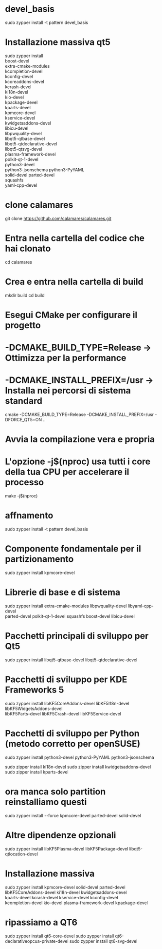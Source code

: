 # devel_basis
sudo zypper install -t pattern devel_basis

# Installazione massiva qt5
sudo zypper install \
    boost-devel \
    extra-cmake-modules \
    kcompletion-devel \
    kconfig-devel \
    kcoreaddons-devel \
    kcrash-devel \
    ki18n-devel \
    kio-devel \
    kpackage-devel \
    kparts-devel \
    kpmcore-devel \
    kservice-devel \
    kwidgetsaddons-devel \
    libicu-devel \
    libpwquality-devel \
    libqt5-qtbase-devel \
    libqt5-qtdeclarative-devel \
    libqt5-qtsvg-devel \
    plasma-framework-devel \
    polkit-qt-1-devel \
    python3-devel \
    python3-jsonschema
    python3-PyYAML \
    solid-devel parted-devel \
    squashfs \
    yaml-cpp-devel 

# clone calamares
git clone https://github.com/calamares/calamares.git

# Entra nella cartella del codice che hai clonato
cd calamares

# Crea e entra nella cartella di build
mkdir build
cd build

# Esegui CMake per configurare il progetto
# -DCMAKE_BUILD_TYPE=Release -> Ottimizza per la performance
# -DCMAKE_INSTALL_PREFIX=/usr -> Installa nei percorsi di sistema standard
cmake -DCMAKE_BUILD_TYPE=Release -DCMAKE_INSTALL_PREFIX=/usr -DFORCE_QT5=ON ..

# Avvia la compilazione vera e propria
# L'opzione -j$(nproc) usa tutti i core della tua CPU per accelerare il processo
make -j$(nproc)

# affnamento

sudo zypper install -t pattern devel_basis


# Componente fondamentale per il partizionamento
sudo zypper install kpmcore-devel 

# Librerie di base e di sistema
sudo zypper install extra-cmake-modules libpwquality-devel libyaml-cpp-devel \
    parted-devel polkit-qt-1-devel squashfs boost-devel libicu-devel 

# Pacchetti principali di sviluppo per Qt5
sudo zypper install libqt5-qtbase-devel libqt5-qtdeclarative-devel 

# Pacchetti di sviluppo per KDE Frameworks 5
sudo zypper install libKF5CoreAddons-devel libKF5I18n-devel libKF5WidgetsAddons-devel \
libKF5Parts-devel libKF5Crash-devel libKF5Service-devel

# Pacchetti di sviluppo per Python (metodo corretto per openSUSE)
sudo zypper install python3-devel python3-PyYAML python3-jsonschema

sudo zipper install ki18n-devel
sudo zipper install kwidgetsaddons-devel
sudo zipper install kparts-devel

# ora manca solo partition reinstalliamo questi
sudo zypper install --force kpmcore-devel parted-devel solid-devel

# Altre dipendenze opzionali
sudo zypper install libKF5Plasma-devel libKF5Package-devel libqt5-qtlocation-devel

# Installazione massiva
sudo zypper install kpmcore-devel solid-devel parted-devel \
    libKF5CoreAddons-devel ki18n-devel kwidgetsaddons-devel \
    kparts-devel kcrash-devel kservice-devel kconfig-devel \
    kcompletion-devel kio-devel plasma-framework-devel kpackage-devel

# ripassiamo a QT6
sudo zypper install qt6-core-devel
sudo zypper install qt6-declarativeopcua-private-devel
sudo zypper install qt6-svg-devel